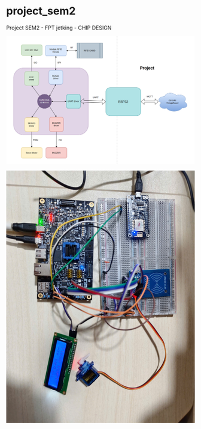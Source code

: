 # project_sem2

Project SEM2 - FPT jetking - CHIP DESIGN

![project schematic](./images/project_schematic.png)

![test project](./images/test_project.jpg)
